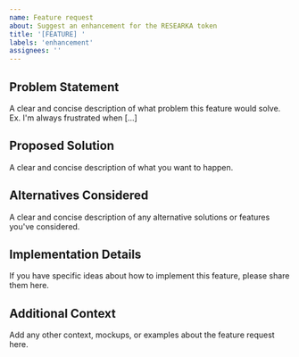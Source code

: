 ```yaml
---
name: Feature request
about: Suggest an enhancement for the RESEARKA token
title: '[FEATURE] '
labels: 'enhancement'
assignees: ''
---
```


## Problem Statement
A clear and concise description of what problem this feature would solve. Ex. I'm always frustrated when [...]

## Proposed Solution
A clear and concise description of what you want to happen.

## Alternatives Considered
A clear and concise description of any alternative solutions or features you've considered.

## Implementation Details
If you have specific ideas about how to implement this feature, please share them here.

## Additional Context
Add any other context, mockups, or examples about the feature request here.

